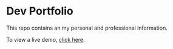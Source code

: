 # Dev Portfolio

This repo contains an my personal and professional information.

To view a live demo, [click here](https://abhishekpodili.github.io/AbhishekPodili/).

<!-- Looking for a blog template? Checkout [DevBlog](https://github.com/RyanFitzgerald/devblog). -->
